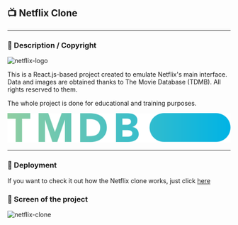 ## 📺 Netflix Clone

---

### 📝 Description / Copyright

![netflix-logo](https://upload.wikimedia.org/wikipedia/commons/0/08/Netflix_2015_logo.svg)

This is a React.js-based project created to emulate Netflix's main interface. Data and images are obtained thanks to The Movie Database (TDMB). All rights reserved to them.

The whole project is done for educational and training purposes.

![logo-tmdb](./src/assets/logo-tmdb.svg)

---

### 🔧 Deployment

If you want to check it out how the Netflix clone works, just click [here](https://react-netflix-manuelsanchez.web.app)

### 📸 Screen of the project

![netflix-clone](./src/assets/netflix-clone.png)
